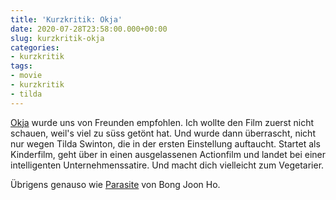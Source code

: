 ```yaml
---
title: 'Kurzkritik: Okja'
date: 2020-07-28T23:58:00.000+00:00
slug: kurzkritik-okja
categories:
- kurzkritik
tags:
- movie
- kurzkritik
- tilda
---
```


[Okja](https://www.imdb.com/title/tt3967856/) wurde uns von Freunden empfohlen.
Ich wollte den Film zuerst nicht schauen, weil's viel zu süss getönt hat.
Und wurde dann überrascht, nicht nur wegen Tilda Swinton, die in der ersten Einstellung auftaucht.
Startet als Kinderfilm, geht über in einen ausgelassenen Actionfilm und landet bei einer intelligenten Unternehmenssatire.
Und macht dich vielleicht zum Vegetarier.

Übrigens genauso wie [Parasite](https://habi.gna.ch/2020/02/10/kurzkritik-parasite/) von Bong Joon Ho.